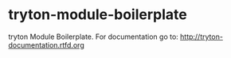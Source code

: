 tryton-module-boilerplate
=========================

tryton Module Boilerplate. For documentation go to: http://tryton-documentation.rtfd.org


